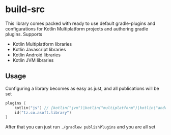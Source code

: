 # build-src

This library comes packed with ready to use default gradle-plugins and configurations for Kotlin Multiplatform projects
and authoring gradle plugins. Supports
- Kotlin Multiplatform libraries
- Kotlin Javascript libraries
- Kotlin Android libraries
- Kotlin JVM libraries

## Usage
Configuring a library becomes as easy as just, and all publications will be set
```kotlin
plugins {                                    
    kotlin("js") // [kotlin("jvm")|kotlin("multiplatform")|kotlin("android")|kotlin("js)]
    id("tz.co.asoft.library")
}
```
After that you can just run `./gradlew publishPlugins` and you are all set
